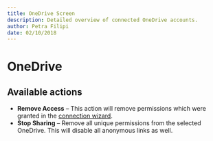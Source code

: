 ```yaml
---
title: OneDrive Screen
description: Detailed overview of connected OneDrive accounts.
author: Petra Filipi
date: 02/10/2018
---
```


# OneDrive

## Available actions

* **Remove Access** – This action will remove permissions which were granted in the [connection wizard](../how-to/connect-to-office-365.md#onedrive). 
* **Stop Sharing** – Remove all unique permissions from the selected OneDrive. This will disable all anonymous links as well.

